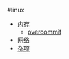 #linux

-	[内存](memory/README.md)
	-	[overcommit](memeory/linux_memeory.md)
-	[网络](network/README.md)
-	[杂项](misc/README.md)
